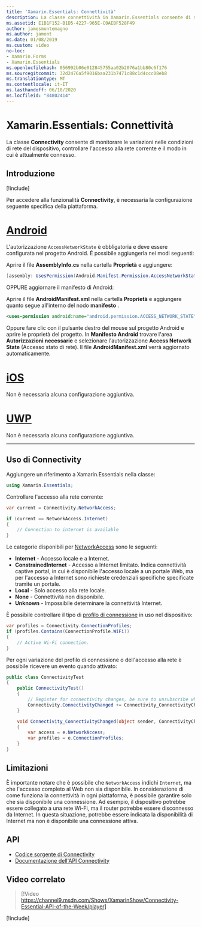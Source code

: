 ```yaml
---
title: 'Xamarin.Essentials: Connettività'
description: La classe connettività in Xamarin.Essentials consente di monitorare le modifiche apportate alle condizioni di rete del dispositivo, controllare l'accesso alla rete corrente e il modo in cui è attualmente connesso.
ms.assetid: E1B1F152-B1D5-4227-965E-C0AEBF528F49
author: jamesmontemagno
ms.author: jamont
ms.date: 01/08/2019
ms.custom: video
no-loc:
- Xamarin.Forms
- Xamarin.Essentials
ms.openlocfilehash: 056992b06e012845755aa02b2076a1bb80c6f176
ms.sourcegitcommit: 32d2476a5f9016baa231b7471c88c1d4ccc08eb8
ms.translationtype: MT
ms.contentlocale: it-IT
ms.lasthandoff: 06/18/2020
ms.locfileid: "84802414"
---
```

# <a name="xamarinessentials-connectivity"></a>Xamarin.Essentials: Connettività

La classe **Connectivity** consente di monitorare le variazioni nelle condizioni di rete del dispositivo, controllare l'accesso alla rete corrente e il modo in cui è attualmente connesso.

## <a name="get-started"></a>Introduzione

[!include[](~/essentials/includes/get-started.md)]

Per accedere alla funzionalità **Connectivity**, è necessaria la configurazione seguente specifica della piattaforma.

# <a name="android"></a>[Android](#tab/android)

L'autorizzazione `AccessNetworkState` è obbligatoria e deve essere configurata nel progetto Android. È possibile aggiungerla nei modi seguenti:

Aprire il file **AssemblyInfo.cs** nella cartella **Proprietà** e aggiungere:

```csharp
[assembly: UsesPermission(Android.Manifest.Permission.AccessNetworkState)]
```

OPPURE aggiornare il manifesto di Android:

Aprire il file **AndroidManifest.xml** nella cartella **Proprietà** e aggiungere quanto segue all'interno del nodo **manifesto** .

```xml
<uses-permission android:name="android.permission.ACCESS_NETWORK_STATE" />
```

Oppure fare clic con il pulsante destro del mouse sul progetto Android e aprire le proprietà del progetto. In **Manifesto Android** trovare l'area **Autorizzazioni necessarie** e selezionare l'autorizzazione **Access Network State** (Accesso stato di rete). Il file **AndroidManifest.xml** verrà aggiornato automaticamente.

# <a name="ios"></a>[iOS](#tab/ios)

Non è necessaria alcuna configurazione aggiuntiva.

# <a name="uwp"></a>[UWP](#tab/uwp)

Non è necessaria alcuna configurazione aggiuntiva.

-----

## <a name="using-connectivity"></a>Uso di Connectivity

Aggiungere un riferimento a Xamarin.Essentials nella classe:

```csharp
using Xamarin.Essentials;
```

Controllare l'accesso alla rete corrente:

```csharp
var current = Connectivity.NetworkAccess;

if (current == NetworkAccess.Internet)
{
    // Connection to internet is available
}
```

Le categorie disponibili per [NetworkAccess](xref:Xamarin.Essentials.NetworkAccess) sono le seguenti:

* **Internet** - Accesso locale e a Internet.
* **ConstrainedInternet** - Accesso a Internet limitato. Indica connettività captive portal, in cui è disponibile l'accesso locale a un portale Web, ma per l'accesso a Internet sono richieste credenziali specifiche specificate tramite un portale.
* **Local** - Solo accesso alla rete locale.
* **None** - Connettività non disponibile.
* **Unknown** - Impossibile determinare la connettività Internet.

È possibile controllare il tipo di [profilo di connessione](xref:Xamarin.Essentials.ConnectionProfile) in uso nel dispositivo:

```csharp
var profiles = Connectivity.ConnectionProfiles;
if (profiles.Contains(ConnectionProfile.WiFi))
{
    // Active Wi-Fi connection.
}
```

Per ogni variazione del profilo di connessione o dell'accesso alla rete è possibile ricevere un evento quando attivato:

```csharp
public class ConnectivityTest
{
    public ConnectivityTest()
    {
        // Register for connectivity changes, be sure to unsubscribe when finished
        Connectivity.ConnectivityChanged += Connectivity_ConnectivityChanged;
    }

    void Connectivity_ConnectivityChanged(object sender, ConnectivityChangedEventArgs e)
    {
        var access = e.NetworkAccess;
        var profiles = e.ConnectionProfiles;
    }
}
```

## <a name="limitations"></a>Limitazioni

È importante notare che è possibile che `NetworkAccess` indichi `Internet`, ma che l'accesso completo al Web non sia disponibile. In considerazione di come funziona la connettività in ogni piattaforma, è possibile garantire solo che sia disponibile una connessione. Ad esempio, il dispositivo potrebbe essere collegato a una rete Wi-Fi, ma il router potrebbe essere disconnesso da Internet. In questa situazione, potrebbe essere indicata la disponibilità di Internet ma non è disponibile una connessione attiva.

## <a name="api"></a>API

* [Codice sorgente di Connectivity](https://github.com/xamarin/Essentials/tree/main/Xamarin.Essentials/Connectivity)
* [Documentazione dell'API Connectivity](xref:Xamarin.Essentials.Connectivity)

## <a name="related-video"></a>Video correlato

> [!Video https://channel9.msdn.com/Shows/XamarinShow/Connectivity-Essential-API-of-the-Week/player]

[!include[](~/essentials/includes/xamarin-show-essentials.md)]
